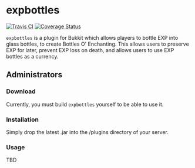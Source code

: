 # expbottles
[![Travis CI](https://secure.travis-ci.org/MinerAp/expbottles.png)](http://travis-ci.org/#!/MinerAp/expbottles)
[![Coverage Status](https://img.shields.io/coveralls/MinerAp/expbottles.svg)](https://coveralls.io/r/MinerAp/expbottles?branch=master)

`expbottles` is a plugin for Bukkit which allows players to bottle EXP into glass bottles, to create Bottles O' Enchanting.
This allows users to preserve EXP for later, prevent EXP loss on death, and allows users to use EXP bottles as a currency.

## Administrators

### Download

Currently, you must build `expbottles` yourself to be able to use it.

### Installation

Simply drop the latest .jar into the /plugins directory of your server.

### Usage

TBD
